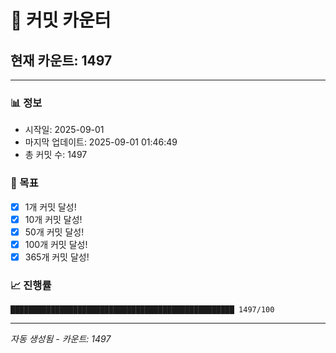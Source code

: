 # 🔢 커밋 카운터

## 현재 카운트: 1497

---

### 📊 정보
- 시작일: 2025-09-01
- 마지막 업데이트: 2025-09-01 01:46:49
- 총 커밋 수: 1497

### 🎯 목표
- [x] 1개 커밋 달성!
- [x] 10개 커밋 달성!
- [x] 50개 커밋 달성!
- [x] 100개 커밋 달성!
- [x] 365개 커밋 달성!

### 📈 진행률
```
██████████████████████████████████████████████████ 1497/100
```

---
*자동 생성됨 - 카운트: 1497*
